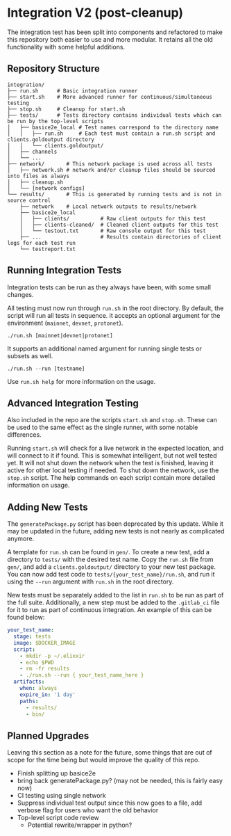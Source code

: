 # Integration V2 (post-cleanup)

The integration test has been split into components and refactored to make this
repository both easier to use and more modular. It retains all the old
functionality with some helpful additions.

## Repository Structure

``` text
integration/
├── run.sh      # Basic integration runner
├── start.sh    # More advanced runner for continuous/simultaneous testing
├── stop.sh     # Cleanup for start.sh
├── tests/      # Tests directory contains individual tests which can be run by the top-level scripts
│   ├── basice2e_local # Test names correspond to the directory name
│   │   ├── run.sh     # Each test must contain a run.sh script and clients.goldoutput directory
│   │   └── clients.goldoutput/
│   ├── channels
│   └── ...
├── network/       # This network package is used across all tests
│   ├── network.sh # network and/or cleanup files should be sourced into files as always
│   ├── cleanup.sh
│   └── [network configs]
└── results/       # This is generated by running tests and is not in source control
    ├── network    # Local network outputs to results/network
    ├── basice2e_local
    │   ├── clients/          # Raw client outputs for this test
    │   ├── clients-cleaned/  # Cleaned client outputs for this test
    │   └── testout.txt       # Raw console output for this test
    ├── ...                   # Results contain directories of client logs for each test run
    └── testreport.txt
```

## Running Integration Tests

Integration tests can be run as they always have been, with some small changes.

All testing must now run through `run.sh` in the root directory. By default,
the script will run all tests in sequence. it accepts an optional argument for
the environment (`mainnet`, `devnet`, `protonet`).

```shell
./run.sh [mainnet|devnet|protonet]
```

It supports an additional named argument for running single tests or subsets as
well.

```shell
./run.sh --run [testname]
```

Use `run.sh help` for more information on the usage.

## Advanced Integration Testing

Also included in the repo are the scripts `start.sh` and `stop.sh`. These can
be used to the same effect as the single runner, with some notable differences.

Running `start.sh` will check for a live network in the expected location, and
will connect to it if found. This is somewhat intelligent, but not well tested yet.
It will not shut down the network when the test is finished, leaving it active
for other local testing if needed. To shut down the network, use the `stop.sh`
script. The help commands on each script contain more detailed information on
usage.

## Adding New Tests

The `generatePackage.py` script has been deprecated by this update. While it may
be updated in the future, adding new tests is not nearly as complicated anymore.

A template for `run.sh` can be found in `gen/`. To create a new test, add a directory
to `tests/` with the desired test name. Copy the `run.sh` file from `gen/`, and
add a `clients.goldoutput/` directory to your new test package. You can now
add test code to `tests/{your_test_name}/run.sh`, and run it using the `--run`
argument with `run.sh` in the root directory.

New tests must be separately added to the list in `run.sh` to be run as part of
the full suite. Additionally, a new step must be added to the `.gitlab_ci` file
for it to run as part of continuous integration. An example of this can be found
below:

```yaml
your_test_name:
  stage: tests
  image: $DOCKER_IMAGE
  script:
    - mkdir -p ~/.elixxir
    - echo $PWD
    - rm -fr results
    - ./run.sh --run { your_test_name_here }
  artifacts:
    when: always
    expire_in: '1 day'
    paths:
      - results/
      - bin/
```

## Planned Upgrades

Leaving this section as a note for the future, some things that are out of scope
for the time being but would improve the quality of this repo.

- Finish splitting up basice2e
- bring back generatePackage.py?  (may not be needed, this is fairly easy now)
- CI testing using single network
- Suppress individual test output since this now goes to a file, add verbose flag for users who want the old behavior
- Top-level script code review
    - Potential rewrite/wrapper in python?

